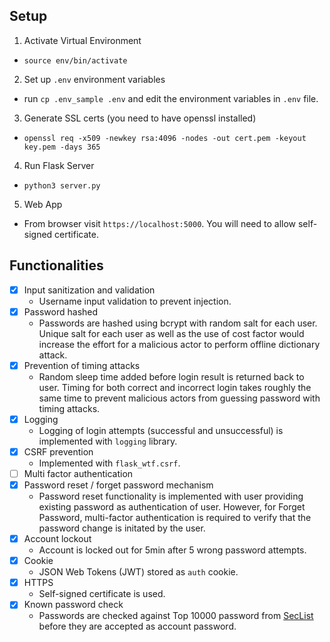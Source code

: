 ## Setup
1. Activate Virtual Environment
- `source env/bin/activate`

2. Set up `.env` environment variables
- run `cp .env_sample .env` and edit the environment variables in `.env` file.

3. Generate SSL certs (you need to have openssl installed)
- `openssl req -x509 -newkey rsa:4096 -nodes -out cert.pem -keyout key.pem -days 365`

4. Run Flask Server
- `python3 server.py`

5. Web App
- From browser visit `https://localhost:5000`. You will need to allow self-signed certificate.
    
## Functionalities
- [x] Input sanitization and validation
    - Username input validation to prevent injection.
- [x] Password hashed
    - Passwords are hashed using bcrypt with random salt for each user. Unique salt for each user as well as the use of cost factor would increase the effort for a malicious actor to perform offline dictionary attack.
- [X] Prevention of timing attacks
    - Random sleep time added before login result is returned back to user. Timing for both correct and incorrect login takes roughly the same time to prevent malicious actors from guessing password with timing attacks.
- [X] Logging
    - Logging of login attempts (successful and unsuccessful) is implemented with `logging` library.
- [x] CSRF prevention
    - Implemented with `flask_wtf.csrf`. 
- [ ] Multi factor authentication
- [X] Password reset / forget password mechanism
    - Password reset functionality is implemented with user providing existing password as authentication of user. However, for Forget Password, multi-factor authentication is required to verify that the password change is initated by the user.
- [X] Account lockout
    - Account is locked out for 5min after 5 wrong password attempts.
- [X] Cookie
    - JSON Web Tokens (JWT) stored as `auth` cookie.
- [x] HTTPS
    - Self-signed certificate is used.
- [x] Known password check
    - Passwords are checked against Top 10000 password from [SecList](https://github.com/danielmiessler/SecLists/blob/master/Passwords/Common-Credentials/10k-most-common.txt) before they are accepted as account password.
